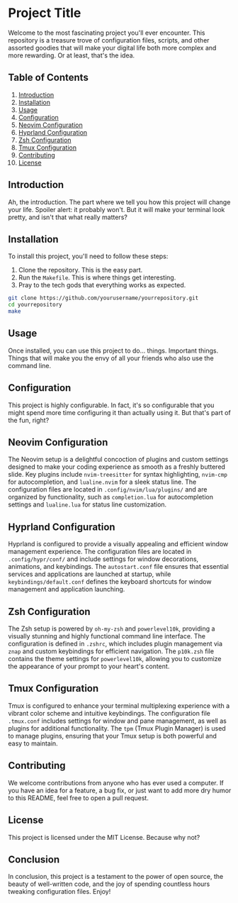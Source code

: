 # Project Title

Welcome to the most fascinating project you'll ever encounter. This repository is a treasure trove of configuration files, scripts, and other assorted goodies that will make your digital life both more complex and more rewarding. Or at least, that's the idea.

## Table of Contents

1. [Introduction](#introduction)
2. [Installation](#installation)
3. [Usage](#usage)
4. [Configuration](#configuration)
5. [Neovim Configuration](#neovim-configuration)
6. [Hyprland Configuration](#hyprland-configuration)
7. [Zsh Configuration](#zsh-configuration)
8. [Tmux Configuration](#tmux-configuration)
9. [Contributing](#contributing)
10. [License](#license)

## Introduction

Ah, the introduction. The part where we tell you how this project will change your life. Spoiler alert: it probably won't. But it will make your terminal look pretty, and isn't that what really matters?

## Installation

To install this project, you'll need to follow these steps:

1. Clone the repository. This is the easy part.
2. Run the `Makefile`. This is where things get interesting.
3. Pray to the tech gods that everything works as expected.

```bash
git clone https://github.com/yourusername/yourrepository.git
cd yourrepository
make
```

## Usage

Once installed, you can use this project to do... things. Important things. Things that will make you the envy of all your friends who also use the command line.

## Configuration

This project is highly configurable. In fact, it's so configurable that you might spend more time configuring it than actually using it. But that's part of the fun, right?

## Neovim Configuration

The Neovim setup is a delightful concoction of plugins and custom settings designed to make your coding experience as smooth as a freshly buttered slide. Key plugins include `nvim-treesitter` for syntax highlighting, `nvim-cmp` for autocompletion, and `lualine.nvim` for a sleek status line. The configuration files are located in `.config/nvim/lua/plugins/` and are organized by functionality, such as `completion.lua` for autocompletion settings and `lualine.lua` for status line customization.

## Hyprland Configuration

Hyprland is configured to provide a visually appealing and efficient window management experience. The configuration files are located in `.config/hypr/conf/` and include settings for window decorations, animations, and keybindings. The `autostart.conf` file ensures that essential services and applications are launched at startup, while `keybindings/default.conf` defines the keyboard shortcuts for window management and application launching.

## Zsh Configuration

The Zsh setup is powered by `oh-my-zsh` and `powerlevel10k`, providing a visually stunning and highly functional command line interface. The configuration is defined in `.zshrc`, which includes plugin management via `znap` and custom keybindings for efficient navigation. The `p10k.zsh` file contains the theme settings for `powerlevel10k`, allowing you to customize the appearance of your prompt to your heart's content.

## Tmux Configuration

Tmux is configured to enhance your terminal multiplexing experience with a vibrant color scheme and intuitive keybindings. The configuration file `.tmux.conf` includes settings for window and pane management, as well as plugins for additional functionality. The `tpm` (Tmux Plugin Manager) is used to manage plugins, ensuring that your Tmux setup is both powerful and easy to maintain.

## Contributing

We welcome contributions from anyone who has ever used a computer. If you have an idea for a feature, a bug fix, or just want to add more dry humor to this README, feel free to open a pull request.

## License

This project is licensed under the MIT License. Because why not?

## Conclusion

In conclusion, this project is a testament to the power of open source, the beauty of well-written code, and the joy of spending countless hours tweaking configuration files. Enjoy!

